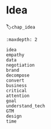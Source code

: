 # Idea
:label:`chap_idea`

```toc
:maxdepth: 2

idea
empathy
data
negotiation
brand
decompose
convert
business
critical
attention
goal
understand_tech
GTM
design
time
```
